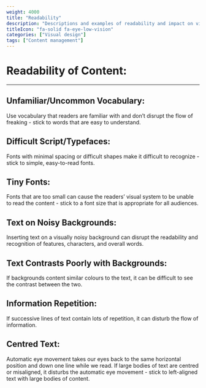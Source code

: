 ```yaml
---
weight: 4000
title: "Readability"
description: "Descriptions and examples of readability and impact on visual perception of information."
titleIcon: "fa-solid fa-eye-low-vision"
categories: ["Visual design"]
tags: ["Content management"]
---
```

# Readability of Content: 
---
## Unfamiliar/Uncommon Vocabulary:
Use vocabulary that readers are familiar with and don’t disrupt the flow of freaking - stick to words that are easy to understand. 

## Difficult Script/Typefaces:
Fonts with minimal spacing or difficult shapes make it difficult to recognize - stick to simple, easy-to-read fonts. 

## Tiny Fonts:
Fonts that are too small can cause the readers’ visual system to be unable to read the content - stick to a font size that is appropriate for all audiences.

## Text on Noisy Backgrounds:
Inserting text on a visually noisy background can disrupt the readability and recognition of features, characters, and overall words. 

## Text Contrasts Poorly with Backgrounds:
If backgrounds content similar colours to the text, it can be difficult to see the contrast between the two. 

## Information Repetition:
If successive lines of text contain lots of repetition, it can disturb the flow of information. 

## Centred Text:
Automatic eye movement takes our eyes back to the same horizontal position and down one line while we read. If large bodies of text are centred or misaligned, it disturbs the automatic eye movement - stick to left-aligned text with large bodies of content. 
